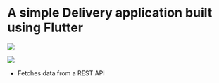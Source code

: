 # A simple Delivery application built using Flutter

![](https://github.com/OnkarSagare27/videxplore/blob/master/demo/videxp1.png)

![](https://github.com/OnkarSagare27/videxplore/blob/master/demo/videxp2.png)

- Fetches data from a REST API